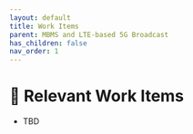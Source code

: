 ```yaml
---
layout: default
title: Work Items
parent: MBMS and LTE-based 5G Broadcast
has_children: false
nav_order: 1
---
```


# 📑 Relevant Work Items
* TBD
